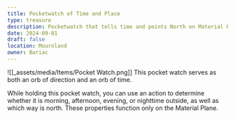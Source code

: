 ```yaml
---
title: Pocketwatch of Time and Place
type: treasure
description: Pocketwatch that tells time and points North on Material Plane
date: 2024-09-01
draft: false
location: Mournland
owner: Bariac
---
```

![[_assets/media/Items/Pocket Watch.png]]
This pocket watch serves as both an orb of direction and an orb of time.

While holding this pocket watch, you can use an action to determine whether it is morning, afternoon, evening, or nighttime outside, as well as which way is north. These properties function only on the Material Plane.
